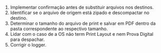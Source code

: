 1. Implementar confirmação antes de substituir arquivos nos destinos.
2. Identificar se o arquivo de origem está zipado e descompactar no destino.
3. Determinar o tamanho do arquivo de print e salvar em PDF dentro da pasta correspondente ao respectivo tamanho.
4. Lidar com o caso de a OS não term Print Layout e nem Prova Digital para despachar.
5. Corrigir o logger.